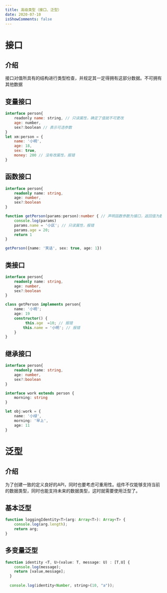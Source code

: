 ```yaml
---
title: 高级类型（接口、泛型）
date: 2020-07-10
isShowComments: false 
---
```


# 接口
## 介绍
接口对值所具有的结构进行类型检查，并规定其一定得拥有这部分数据。不可拥有其他数据

## 变量接口

```js
interface person{
    readonly name: string, // 只读属性，确定了值就不可更改
    age: number,
    sex?:boolean // 表示可选参数
}
let xm:person = {
    name: '小明',
    age: 18,
    sex: true,
    money: 200 // 没有改属性，报错
}
```

## 函数接口
```ts
interface person{
    readonly name: string,
    age: number,
    sex?:boolean
}

function getPerson(params:person):number { // 声明函数参数为接口，返回值为数字
    console.log(params)
    params.name = '小区'; // 只读属性，报错
    params.age = 20;
    return 1
}

getPerson({name: '笑话', sex: true, age: 1})
```

## 类接口

```ts
interface person{
    readonly name: string,
    age: number,
    sex?:boolean
}

class getPerson implements person{
    name: '小明';
    age: 19
    constructor() {
         this.age  =10; // 报错
        this.name = '小明'; // 报错
    }
}

```
## 继承接口
```ts
interface person{
    readonly name: string,
    age: number,
    sex?:boolean
}

interface work extends person {
    morning: string
}

let obj:work = {
    name: '小绿',
    morning: '早上',
    age: 11
}
```

# 泛型

## 介绍
为了创建一致的定义良好的API，同时也要考虑可重用性。组件不仅能够支持当前的数据类型，同时也能支持未来的数据类型，这时就需要使用泛型了。

## 基本泛型
```js
function loggingIdentity<T>(arg: Array<T>): Array<T> {
    console.log(arg.length);  
    return arg;
}
```
## 多变量泛型
```js
function identity <T, U>(value: T, message: U) : [T,U] {
    console.log(message);
    return [value,message];
  }
  
  console.log(identity<Number, string>(10, "a"));
```